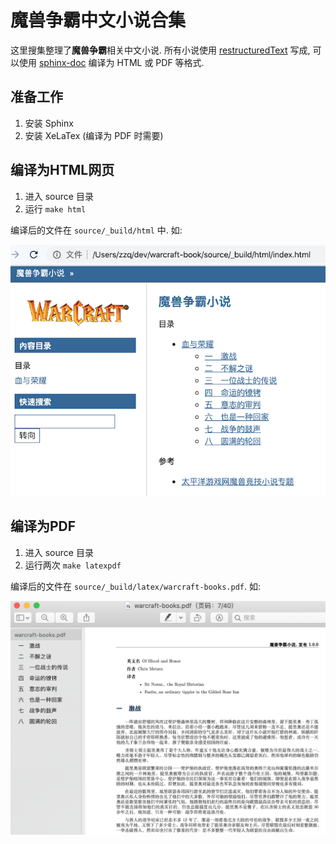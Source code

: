 # 魔兽争霸中文小说合集

这里搜集整理了**魔兽争霸**相关中文小说. 所有小说使用 [restructuredText](http://docutils.sourceforge.net/rst.html) 写成, 可以使用 [sphinx-doc](https://www.sphinx-doc.org/>) 编译为 HTML 或 PDF 等格式.

## 准备工作

1. 安装 Sphinx
2. 安装 XeLaTex (编译为 PDF 时需要)

## 编译为HTML网页

1. 进入 source 目录
2. 运行 `make html`

编译后的文件在 `source/_build/html` 中. 如:

![](built_html.png)

## 编译为PDF

1. 进入 source 目录
2. 运行两次 `make latexpdf`

编译后的文件在 `source/_build/latex/warcraft-books.pdf`. 如:

![](built_pdf.png)